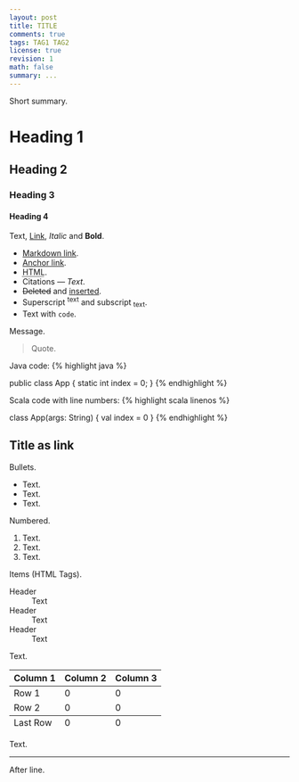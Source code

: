 ```yaml
---
layout: post
title: TITLE
comments: true
tags: TAG1 TAG2
license: true
revision: 1
math: false
summary: ...
---
```


<div class="message">
  Short summary.
</div>

# Heading 1

## Heading 2

### Heading 3

#### Heading 4



Text, <a href="#">Link</a>, *Italic* and **Bold**.

- [Markdown link](http://www.google.com).
- [Anchor link](#title-as-link).
- <abbr title="HyperText Markup Langage">HTML</abbr>.
- Citations <cite>&mdash; Text</cite>.
- <del>Deleted</del> and <ins>inserted</ins>.
- Superscript <sup>text</sup> and subscript <sub>text</sub>.
- Text with `code`.

<div class="message">
  Message.
</div>

> Quote.

Java code:
{% highlight java %}

public class App {
  static int index = 0;
}
{% endhighlight %}

Scala code with line numbers:
{% highlight scala linenos %}

class App(args: String) {
  val index = 0
}
{% endhighlight %}


## Title as link

Bullets.

* Text.
* Text.
* Text.

Numbered.

1. Text.
2. Text.
3. Text.

Items (HTML Tags).

<dl>
  <dt>Header</dt>
  <dd>Text</dd>

  <dt>Header</dt>
  <dd>Text</dd>

  <dt>Header</dt>
  <dd>Text</dd>


</dl>

Text.

<table>
  <thead>
    <tr>
      <th>Column 1</th>
      <th>Column 2</th>
      <th>Column 3</th>
    </tr>
  </thead>
  <tfoot>
    <tr>
      <td>Last Row</td>
      <td>0</td>
      <td>0</td>
    </tr>
  </tfoot>
  <tbody>
    <tr>
      <td>Row 1</td>
      <td>0</td>
      <td>0</td>
    </tr>
    <tr>
      <td>Row 2</td>
      <td>0</td>
      <td>0</td>
    </tr>
  </tbody>
</table>

Text.

-----

After line.
